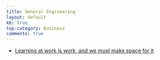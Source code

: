 ```yaml
---
title: General Engineering
layout: default
kb: true
top-category: Business
comments: true
---
```


* [Learning at work is work, and we must make space for it](https://sloanreview.mit.edu/article/learning-for-a-living/)
